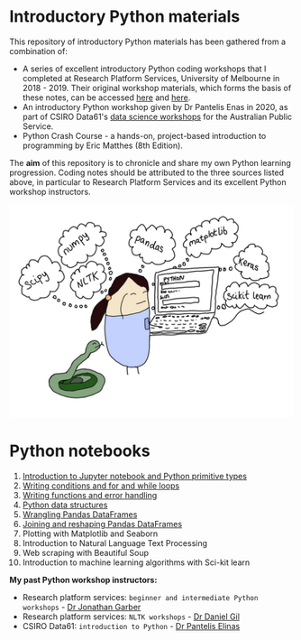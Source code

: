 # Introductory Python materials

This repository of introductory Python materials has been gathered from a combination of:  

+ A series of excellent introductory Python coding workshops  that I completed at Research Platform Services, University of Melbourne in 2018 - 2019. Their original workshop materials, which forms the basis of these notes, can be accessed [here](https://github.com/resbaz/Intro-To-Python-Master) and [here](https://github.com/resbaz/Intermediate-Python-master).  
+ An introductory Python workshop given by Dr Pantelis Enas in 2020, as part of CSIRO Data61's [data science workshops](https://www.eventbrite.com/o/csiro-data61-26859581097) for the Australian Public Service.  
+ Python Crash Course - a hands-on, project-based introduction to programming by Eric Matthes (8th Edition).  

The **aim** of this repository is to chronicle and share my own Python learning progression. Coding notes should be attributed to the three sources listed above, in particular to Research Platform Services and its excellent Python workshop instructors.  

![](https://github.com/erikaduan/Introduction-to-Python/blob/master/02_figures/readme.jpg)  

# Python notebooks  

1. [Introduction to Jupyter notebook and Python primitive types](https://github.com/erikaduan/Introduction-to-Python/blob/master/03_notebooks/00_Jupyter-notebook-and-Python-primitive-types.ipynb)  
2. [Writing conditions and for and while loops](https://github.com/erikaduan/Introduction-to-Python/blob/master/03_notebooks/01_Writing-conditions-and-for-and-while-loops-in-Python.ipynb)  
3. [Writing functions and error handling](https://github.com/erikaduan/Introduction-to-Python/blob/master/03_notebooks/02_Writing-functions-in-Python.ipynb)  
4. [Python data structures](https://github.com/erikaduan/Introduction-to-Python/blob/master/03_notebooks/03_Python-data-structures.ipynb)  
5. [Wrangling Pandas DataFrames](https://github.com/erikaduan/Introduction-to-Python/blob/master/03_notebooks/04_Wrangling-Pandas-DataFrames.ipynb)  
6. [Joining and reshaping Pandas DataFrames](https://github.com/erikaduan/Introduction-to-Python/blob/master/03_notebooks/05_Joining-and-reshaping-Pandas-DataFrames.ipynb)  
7. Plotting with Matplotlib and Seaborn  
8. Introduction to Natural Language Text Processing  
9. Web scraping with Beautiful Soup  
10. Introduction to machine learning algorithms with Sci-kit learn  

**My past Python workshop instructors:**

+ Research platform services: `beginner and intermediate Python workshops` - [Dr Jonathan Garber](https://twitter.com/geogarber?lang=en)  
+ Research platform services: `NLTK workshops` - [Dr Daniel Gil](https://twitter.com/danielgil?lang=en)  
+ CSIRO Data61: `introduction to Python` - [Dr Pantelis Elinas](https://medium.com/@pantelis.elinas)  
